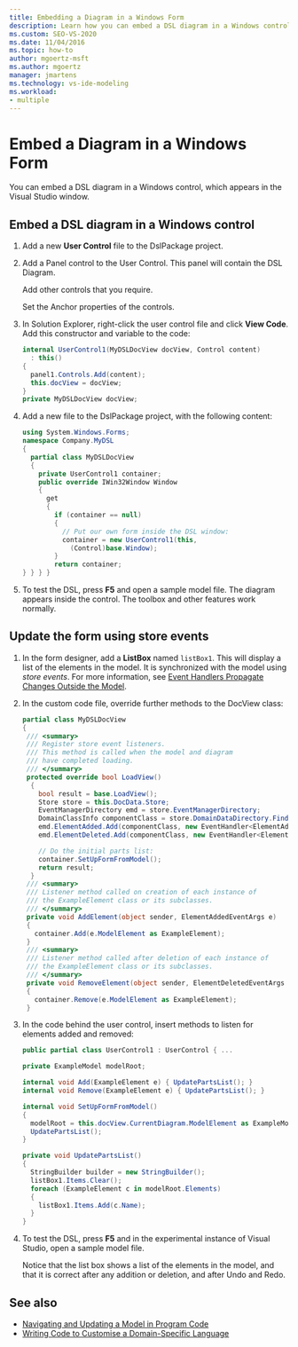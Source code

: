 ```yaml
---
title: Embedding a Diagram in a Windows Form
description: Learn how you can embed a DSL diagram in a Windows control, which appears in the Visual Studio window.
ms.custom: SEO-VS-2020
ms.date: 11/04/2016
ms.topic: how-to
author: mgoertz-msft
ms.author: mgoertz
manager: jmartens
ms.technology: vs-ide-modeling
ms.workload:
- multiple
---
```

# Embed a Diagram in a Windows Form

You can embed a DSL diagram in a Windows control, which appears in the Visual Studio window.

## Embed a DSL diagram in a Windows control

1. Add a new **User Control** file to the DslPackage project.

2. Add a Panel control to the User Control. This panel will contain the DSL Diagram.

     Add other controls that you require.

     Set the Anchor properties of the controls.

3. In Solution Explorer, right-click the user control file and click **View Code**. Add this constructor and variable to the code:

    ```csharp
    internal UserControl1(MyDSLDocView docView, Control content)
      : this()
    {
      panel1.Controls.Add(content);
      this.docView = docView;
    }
    private MyDSLDocView docView;
    ```

4. Add a new file to the DslPackage project, with the following content:

    ```csharp
    using System.Windows.Forms;
    namespace Company.MyDSL
    {
      partial class MyDSLDocView
      {
        private UserControl1 container;
        public override IWin32Window Window
        {
          get
          {
            if (container == null)
            {
              // Put our own form inside the DSL window:
              container = new UserControl1(this,
                (Control)base.Window);
            }
            return container;
    } } } }
    ```

5. To test the DSL, press **F5** and open a sample model file. The diagram appears inside the control. The toolbox and other features work normally.

## Update the form using store events

1. In the form designer, add a **ListBox** named `listBox1`. This will display a list of the elements in the model. It is synchronized with the model using *store events*. For more information, see [Event Handlers Propagate Changes Outside the Model](../modeling/event-handlers-propagate-changes-outside-the-model.md).

2. In the custom code file, override further methods to the DocView class:

    ```csharp
    partial class MyDSLDocView
    {
     /// <summary>
     /// Register store event listeners.
     /// This method is called when the model and diagram
     /// have completed loading.
     /// </summary>
     protected override bool LoadView()
      {
        bool result = base.LoadView();
        Store store = this.DocData.Store;
        EventManagerDirectory emd = store.EventManagerDirectory;
        DomainClassInfo componentClass = store.DomainDataDirectory.FindDomainClass(typeof(ExampleElement));
        emd.ElementAdded.Add(componentClass, new EventHandler<ElementAddedEventArgs>(AddElement));
        emd.ElementDeleted.Add(componentClass, new EventHandler<ElementDeletedEventArgs>(RemoveElement));

        // Do the initial parts list:
        container.SetUpFormFromModel();
        return result;
      }
     /// <summary>
     /// Listener method called on creation of each instance of
     /// the ExampleElement class or its subclasses.
     /// </summary>
     private void AddElement(object sender, ElementAddedEventArgs e)
     {
       container.Add(e.ModelElement as ExampleElement);
     }
     /// <summary>
     /// Listener method called after deletion of each instance of
     /// the ExampleElement class or its subclasses.
     /// </summary>
     private void RemoveElement(object sender, ElementDeletedEventArgs e)
     {
       container.Remove(e.ModelElement as ExampleElement);
     }
    ```

3. In the code behind the user control, insert methods to listen for elements added and removed:

    ```csharp
    public partial class UserControl1 : UserControl { ...

    private ExampleModel modelRoot;

    internal void Add(ExampleElement e) { UpdatePartsList(); }
    internal void Remove(ExampleElement e) { UpdatePartsList(); }

    internal void SetUpFormFromModel()
    {
      modelRoot = this.docView.CurrentDiagram.ModelElement as ExampleModel;
      UpdatePartsList();
    }

    private void UpdatePartsList()
    {
      StringBuilder builder = new StringBuilder();
      listBox1.Items.Clear();
      foreach (ExampleElement c in modelRoot.Elements)
      {
        listBox1.Items.Add(c.Name);
      }
    }
    ```

4. To test the DSL, press **F5** and in the experimental instance of Visual Studio, open a sample model file.

     Notice that the list box shows a list of the elements in the model, and that it is correct after any addition or deletion, and after Undo and Redo.

## See also

- [Navigating and Updating a Model in Program Code](../modeling/navigating-and-updating-a-model-in-program-code.md)
- [Writing Code to Customise a Domain-Specific Language](../modeling/writing-code-to-customise-a-domain-specific-language.md)
